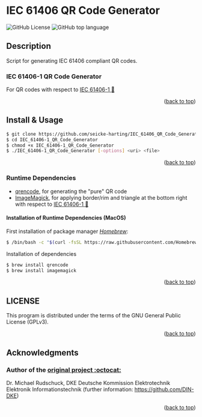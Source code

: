 <!-- Back to top link -->
<a name="readme-top"></a>
# IEC 61406 QR Code Generator

![GitHub License](https://img.shields.io/github/license/seicke-harting/IEC_61406_QR_Code_Generator?style=flat-square)
![GitHub top language](https://img.shields.io/github/languages/top/seicke-harting/IEC_61406_QR_Code_Generator?style=flat-square)

## Description

Script for generating IEC 61406 compliant QR codes.

### IEC 61406-1 QR Code Generator

For QR codes with respect to [IEC 61406-1 :link:](https://webstore.iec.ch/publication/67673)

<p align="right">(<a href="#readme-top">back to top</a>)</p>

## Install & Usage
```sh
$ git clone https://github.com/seicke-harting/IEC_61406_QR_Code_Generator
$ cd IEC_61406-1_QR_Code_Generator
$ chmod +x IEC_61406-1_QR_Code_Generator
$ ./IEC_61406-1_QR_Code_Generator [-options] <uri> <file>
```

<p align="right">(<a href="#readme-top">back to top</a>)</p>

### Runtime Dependencies

- [qrencode](https://fukuchi.org/works/qrencode), for generating the "pure" QR code
- [ImageMagick](https://imagemagick.org), for applying border/rim and triangle at the bottom right with respect to [IEC 61406-1 :link:](https://webstore.iec.ch/publication/67673)

#### Installation of Runtime Dependencies (MacOS)

First installation of package manager *[Homebrew](https://brew.sh/index_de)*:
```sh
$ /bin/bash -c "$(curl -fsSL https://raw.githubusercontent.com/Homebrew/install/HEAD/install.sh)"
````

Installation of dependencies
```sh
$ brew install qrencode
$ brew install imagemagick
```

<p align="right">(<a href="#readme-top">back to top</a>)</p>

## LICENSE

This program is distributed under the terms of the GNU General Public License (GPLv3).

<p align="right">(<a href="#readme-top">back to top</a>)</p>

## Acknowledgments

### Author of the [original project :octocat:](https://github.com/DIN-DKE/IEC_61406__QR_Code_Generator)
Dr. Michael Rudschuck, DKE  Deutsche Kommission Elektrotechnik Elektronik Informationstechnik
(further information: https://github.com/DIN-DKE)

<p align="right">(<a href="#readme-top">back to top</a>)</p>